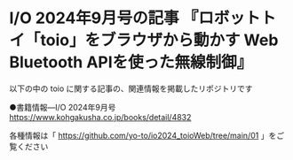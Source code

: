 # I/O 2024年9月号の記事 『ロボットトイ「toio」をブラウザから動かす Web Bluetooth APIを使った無線制御』

以下の中の toio に関する記事の、関連情報を掲載したリポジトリです

●書籍情報―I/O 2024年9月号  
https://www.kohgakusha.co.jp/books/detail/4832

各種情報は「 https://github.com/yo-to/io2024_toioWeb/tree/main/01 」をご覧ください
